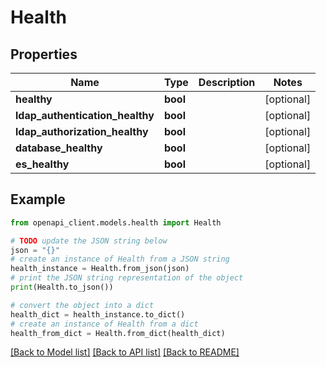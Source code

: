 # Health


## Properties

Name | Type | Description | Notes
------------ | ------------- | ------------- | -------------
**healthy** | **bool** |  | [optional] 
**ldap_authentication_healthy** | **bool** |  | [optional] 
**ldap_authorization_healthy** | **bool** |  | [optional] 
**database_healthy** | **bool** |  | [optional] 
**es_healthy** | **bool** |  | [optional] 

## Example

```python
from openapi_client.models.health import Health

# TODO update the JSON string below
json = "{}"
# create an instance of Health from a JSON string
health_instance = Health.from_json(json)
# print the JSON string representation of the object
print(Health.to_json())

# convert the object into a dict
health_dict = health_instance.to_dict()
# create an instance of Health from a dict
health_from_dict = Health.from_dict(health_dict)
```
[[Back to Model list]](../README.md#documentation-for-models) [[Back to API list]](../README.md#documentation-for-api-endpoints) [[Back to README]](../README.md)


